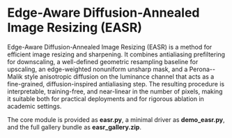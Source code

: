 # Edge-Aware Diffusion-Annealed Image Resizing (EASR)
Edge-Aware Diffusion-Annealed Image Resizing (EASR) is a method for efficient image resizing and sharpening. It combines antialiasing prefiltering for downscaling, a well-defined geometric resampling baseline for upscaling, an edge-weighted nonuniform unsharp mask, and a Perona--Malik style anisotropic diffusion on the luminance channel that acts as a fine-grained, diffusion-inspired antialiasing step. The resulting procedure is interpretable, training-free, and near-linear in the number of pixels, making it suitable both for practical deployments and for rigorous ablation in academic settings.

The core module is provided as **easr.py**, a minimal driver as **demo_easr.py**, and the full gallery bundle as **easr_gallery.zip**.
